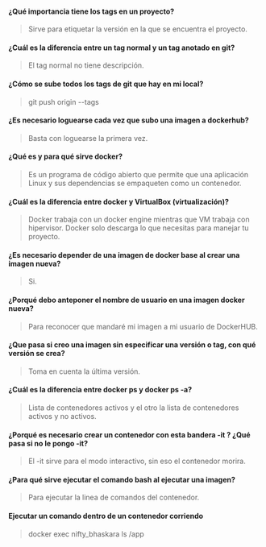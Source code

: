   #### ¿Qué importancia tiene los tags en un proyecto?
 
 > Sirve para etiquetar la versión en la que se encuentra el proyecto.

 #### ¿Cuál es la diferencia entre un tag normal y un tag anotado en git?
 
 > El tag normal no tiene descripción.

 #### ¿Cómo se sube todos los tags de git que hay en mi local?
 
 > git push origin --tags

 #### ¿Es necesario loguearse cada vez que subo una imagen a dockerhub?
 
 > Basta con loguearse la primera vez.

 #### ¿Qué es y para qué sirve docker?
 
 > Es un programa de código abierto que permite que una aplicación Linux y sus dependencias se empaqueten como un contenedor.


 #### ¿Cuál es la diferencia entre docker y VirtualBox (virtualización)?

 > Docker trabaja con un docker engine mientras que VM trabaja con hipervisor. Docker solo descarga lo que necesitas para manejar tu proyecto.

 #### ¿Es necesario depender de una imagen de docker base al crear una imagen nueva?

 > Si.

 #### ¿Porqué debo anteponer el nombre de usuario en una imagen docker nueva?

 > Para reconocer que mandaré mi imagen a mi usuario de DockerHUB.

 #### ¿Que pasa si creo una imagen sin especificar una versión o tag, con qué versión se crea?

 > Toma en cuenta la última versión.

 #### ¿Cuál es la diferencia entre docker ps y docker ps -a?
 
 > Lista de contenedores activos y el otro la lista de contenedores activos y no activos.
 
 #### ¿Porqué es necesario crear un contenedor con esta bandera -it ? ¿Qué pasa si no le pongo -it?

 > El -it sirve para el modo interactivo, sin eso el contenedor morira.

 #### ¿Para qué sirve ejecutar el comando bash al ejecutar una imagen?

 > Para ejecutar la linea de comandos del contenedor.

 #### Ejecutar un comando dentro de un contenedor corriendo

 > docker exec nifty_bhaskara ls /app